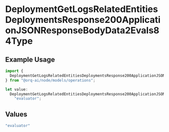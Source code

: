# DeploymentGetLogsRelatedEntitiesDeploymentsResponse200ApplicationJSONResponseBodyData2Evals84Type

## Example Usage

```typescript
import {
  DeploymentGetLogsRelatedEntitiesDeploymentsResponse200ApplicationJSONResponseBodyData2Evals84Type,
} from "@orq-ai/node/models/operations";

let value:
  DeploymentGetLogsRelatedEntitiesDeploymentsResponse200ApplicationJSONResponseBodyData2Evals84Type =
    "evaluator";
```

## Values

```typescript
"evaluator"
```